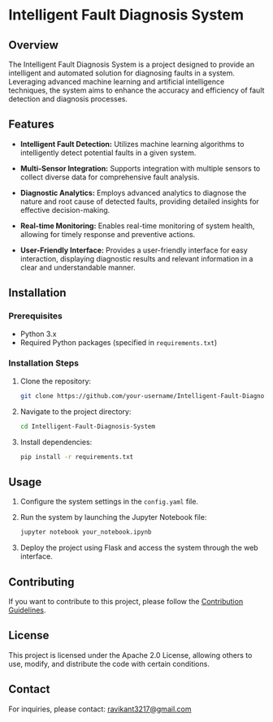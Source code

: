 # Intelligent Fault Diagnosis System

## Overview

The Intelligent Fault Diagnosis System is a project designed to provide an intelligent and automated solution for diagnosing faults in a system. Leveraging advanced machine learning and artificial intelligence techniques, the system aims to enhance the accuracy and efficiency of fault detection and diagnosis processes.

## Features

- **Intelligent Fault Detection:** Utilizes machine learning algorithms to intelligently detect potential faults in a given system.

- **Multi-Sensor Integration:** Supports integration with multiple sensors to collect diverse data for comprehensive fault analysis.

- **Diagnostic Analytics:** Employs advanced analytics to diagnose the nature and root cause of detected faults, providing detailed insights for effective decision-making.

- **Real-time Monitoring:** Enables real-time monitoring of system health, allowing for timely response and preventive actions.

- **User-Friendly Interface:** Provides a user-friendly interface for easy interaction, displaying diagnostic results and relevant information in a clear and understandable manner.

## Installation

### Prerequisites

- Python 3.x
- Required Python packages (specified in `requirements.txt`)

### Installation Steps

1. Clone the repository:

    ```bash
    git clone https://github.com/your-username/Intelligent-Fault-Diagnosis-System.git
    ```

2. Navigate to the project directory:

    ```bash
    cd Intelligent-Fault-Diagnosis-System
    ```

3. Install dependencies:

    ```bash
    pip install -r requirements.txt
    ```

## Usage

1. Configure the system settings in the `config.yaml` file.

2. Run the system by launching the Jupyter Notebook file:

    ```bash
    jupyter notebook your_notebook.ipynb
    ```

3. Deploy the project using Flask and access the system through the web interface.

## Contributing

If you want to contribute to this project, please follow the [Contribution Guidelines](CONTRIBUTING.md).

## License

This project is licensed under the Apache 2.0 License, allowing others to use, modify, and distribute the code with certain conditions.

## Contact

For inquiries, please contact: ravikant3217@gmail.com
